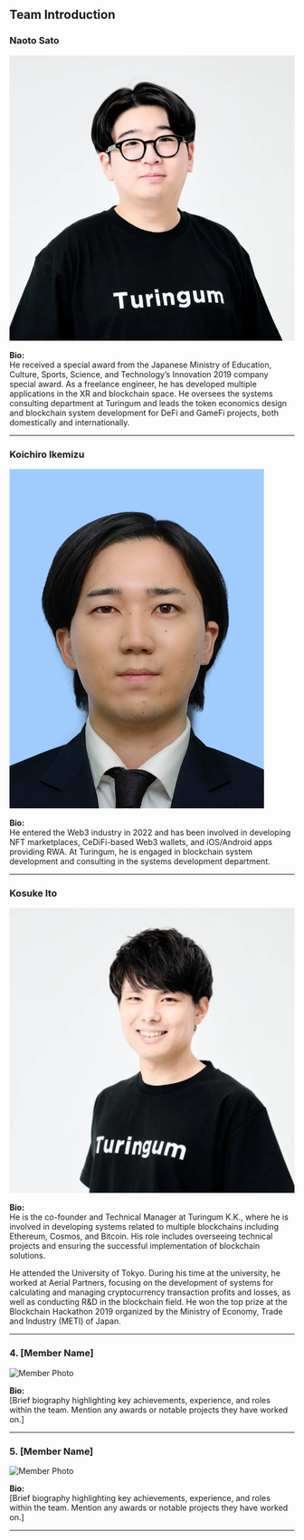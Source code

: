 ## Team Introduction

### Naoto Sato

![alt text](image.png)

**Bio:**  
He received a special award from the Japanese Ministry of Education, Culture, Sports, Science, and Technology’s Innovation 2019 company special award. As a freelance engineer, he has developed multiple applications in the XR and blockchain space. He oversees the systems consulting department at Turingum and leads the token economics design and blockchain system development for DeFi and GameFi projects, both domestically and internationally.

---

### Koichiro Ikemizu

![Koichiro Ikemizu](ikemizu.png)

**Bio:**  
He entered the Web3 industry in 2022 and has been involved in developing NFT marketplaces, CeDiFi-based Web3 wallets, and iOS/Android apps providing RWA. At Turingum, he is engaged in blockchain system development and consulting in the systems development department.

---

### Kosuke Ito

![Kosuke Ito](ito-1024x1024.png)

**Bio:**  
He is the co-founder and Technical Manager at Turingum K.K., where he is involved in developing systems related to multiple blockchains including Ethereum, Cosmos, and Bitcoin. His role includes overseeing technical projects and ensuring the successful implementation of blockchain solutions.

He attended the University of Tokyo. During his time at the university, he worked at Aerial Partners, focusing on the development of systems for calculating and managing cryptocurrency transaction profits and losses, as well as conducting R&D in the blockchain field. He won the top prize at the Blockchain Hackathon 2019 organized by the Ministry of Economy, Trade and Industry (METI) of Japan.

---

### 4. [Member Name]

![Member Photo](path/to/photo.jpg)

**Bio:**  
[Brief biography highlighting key achievements, experience, and roles within the team. Mention any awards or notable projects they have worked on.]

---

### 5. [Member Name]

![Member Photo](path/to/photo.jpg)

**Bio:**  
[Brief biography highlighting key achievements, experience, and roles within the team. Mention any awards or notable projects they have worked on.]

---
